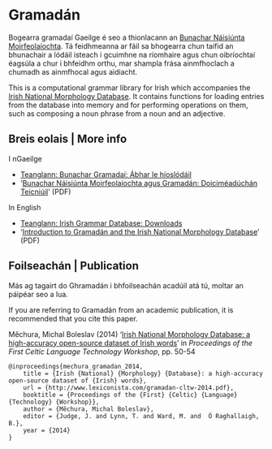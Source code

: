 # Gramadán

Bogearra gramadaí Gaeilge é seo a thionlacann an [Bunachar Náisiúnta Moirfeolaíochta](https://github.com/michmech/BuNaMo). Tá feidhmeanna ar fáil sa bhogearra chun taifid an bhunachair a lódáil isteach i gcuimhne na ríomhaire agus chun oibríochtaí éagsúla a chur i bhfeidhm orthu, mar shampla frása ainmfhoclach a chumadh as ainmfhocal agus aidiacht.

This is a computational grammar library for Irish which accompanies the [Irish National Morphology Database](https://github.com/michmech/BuNaMo). It contains functions for loading entries from the database into memory and for performing operations on them, such as composing a noun phrase from a noun and an adjective.

## Breis eolais | More info

I nGaeilge

- [Teanglann: Bunachar Gramadaí: Ábhar le híoslódáil](http://www.teanglann.ie/ga/gram/_ioslodail)
- ‘[Bunachar Náisiúnta Moirfeolaíochta agus Gramadán: Doiciméadúchán Teicniúil](http://www.teanglann.ie/data/gramadan.pdf)’ (PDF)

In English

- [Teanglann: Irish Grammar Database: Downloads](http://www.teanglann.ie/en/gram/_download)
- ‘[Introduction to Gramadán and the Irish National Morphology Database](http://www.teanglann.ie/data/gramadan-en.pdf)’ (PDF)

## Foilseachán | Publication

Más ag tagairt do Ghramadán i bhfoilseachán acadúil atá tú, moltar an páipéar seo a lua.

If you are referring to Gramadán from an academic publication, it is recommended that you cite this paper.

Měchura, Michal Boleslav (2014) ‘[Irish National Morphology Database: a high-accuracy open-source dataset of Irish words](http://www.lexiconista.com/gramadan-cltw-2014.pdf)’ in *Proceedings of the First Celtic Language Technology Workshop*, pp. 50-54

	@inproceedings{mechura_gramadan_2014,
		title = {Irish {National} {Morphology} {Database}: a high-accuracy open-source dataset of {Irish} words},
		url = {http://www.lexiconista.com/gramadan-cltw-2014.pdf},
		booktitle = {Proceedings of the {First} {Celtic} {Language} {Technology} {Workshop}},
		author = {Měchura, Michal Boleslav},
		editor = {Judge, J. and Lynn, T. and Ward, M. and  Ó Raghallaigh, B.},
		year = {2014}
	}

